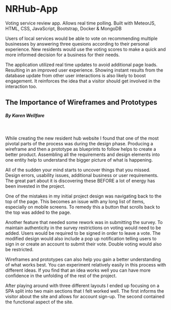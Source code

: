# NRHub-App
Voting service review app. Allows real time polling. Built with MeteorJS, HTML, CSS, JavaScript, Bootstrap, Docker & MongoDB

<p>Users of local services would be able to vote on recommending multiple businesses by answering three quesions according to their personal experience. New residents would use the voting scores to make a quick and more informed decision for a business for their needs. </p>
<p> The application utilized real time updates to avoid additional page loads. Resulting in an improved user experience. Showing instant results from the database update from other user interactions is also likely to boost engagement. It reinforces the idea that a visitor should get involved in the interaction too.</p>



<h2>The Importance of Wireframes and Prototypes </h2>
                    <h5>By Karen Wellfare</h5>
                    <br>
                    <p> While creating the new resident hub website I found that one of the most pivotal parts of the process was during the design phase. Producing a wireframe and then a prototype as blueprints to follow helps to create a better product. Assembling all the requirements and design elements into one entity help to understand the bigger picture of what is happening. </p>
                    <p>All of the sudden your mind starts to uncover things that you missed. Design errors, usability issues, additional business or user requirements. The great part about it is discovering these BEFORE a lot of energy has been invested in the project. </p>
                    <p>One of the mistakes in my initial project design was navigating back to the top of the page. This becomes an issue with any long list of items, especially on mobile screens. To remedy this a button that scrolls back to the top was added to the page.</p>
                    <p> Another  feature that needed some rework was in submitting the survey. To maintain authenticity in the survey restrictions on voting would need to be added. Users would be required to be signed in order to leave a vote. The modified design would also include a pop up notification telling users to sign in or create an account to submit their vote. Double voting would also be restricted.</p>
                    <p>Wireframes and prototypes can also help you gain a better understanding of what works best. You can experiment relatively easily in this process with different ideas. If you find that an idea works well you can have more confidence in the unfolding of the rest of the project. </p>
                    <p>After playing around with three different layouts I ended up focusing on a SPA split into two main sections that I felt worked well. The first informs the visitor about the site and allows for account sign-up. The second contained the functional aspect of the site. </p>

